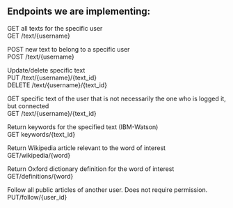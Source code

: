 ## Endpoints we are implementing:

GET all texts for the specific user  
GET /text/{username}  

POST new text to belong to a specific user  
POST /text/{username}  

Update/delete specific text   
PUT /text/{username}/{text_id}    
DELETE /text/{username}/{text_id}    

GET specific text of the user that is not necessarily the one who is logged it, but connected   
GET /text/{username}/{text_id}  

Return keywords for the specified text (IBM-Watson)  
GET keywords/{text_id}  

Return Wikipedia article relevant to the word of interest  
GET/wikipedia/{word}  

Return Oxford dictionary definition for the word of interest  
GET/definitions/{word}  

Follow all public articles of another user. Does not require permission.
PUT/follow/{user_id}
